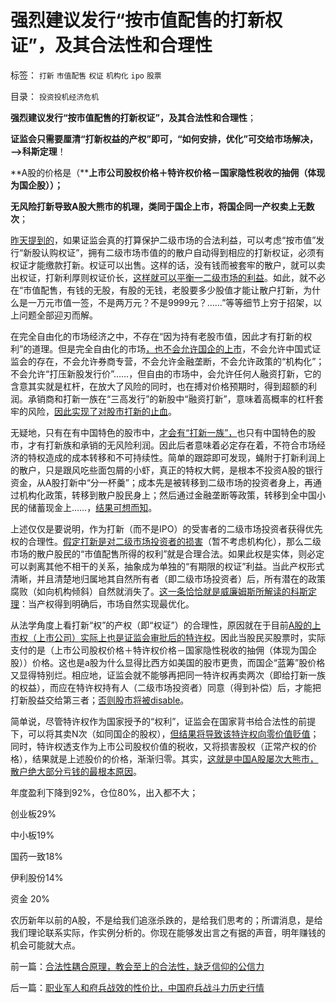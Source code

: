 # 强烈建议发行“按市值配售的打新权证”，及其合法性和合理性

标签： `打新` `市值配售` `权证` `机构化` `ipo` `股票` 

目录： `投资投机经济危机`

**强烈建议发行“按市值配售的打新权证”，及其合法性和合理性**；

**证监会只需要厘清“打新权益的产权”即可，“如何安排，优化”可交给市场解决，——>科斯定理**！

**A股的价格是（****上市公司股权价格＋特许权价格－国家隐性税收的抽佣（体现为国企股））；**

**无风险打新导致A股大熊市的机理，类同于国企上市，将国企同一产权卖上无数次**；

[昨天提到的](../../../2013/12/18/制度合理的话，IPO是牛市的利好，否则将是熊市的利空.md)，如果证监会真的打算保护二级市场的合法利益，可以考虑“按市值”发行“新股认购权证”，拥有二级市场市值的的散户自动得到相应的打新权证，必须有权证才能缴款打新。权证可以出售。这样的话，没有钱而被套牢的散户，就可以卖出权证，打新利厚则权证价长，[这样就可以平衡一二级市场的利益](../../../2011/7/8/股神骂新股，发行管制的腐败；.md)。如此，就不必在“市值配售，有钱的无股，有股的无钱，老股要多少股值才能让散户打新，为什么是一万元市值一签，不是两万元？不是9999元？……”等等细节上穷于招架，以上问题全部迎刃而解。

在完全自由化的市场经济之中，不存在“因为持有老股市值，因此才有打新的权利”的道理。但是完全自由化的市场[，也不会允许国企的上市](../../../2013/11/16/国企不能够卖，国企却无数次IPO，股市成了国企隐性税收工具.md)，不会允许中国式证监会的存在，不会允许券商专营，不会允许金融垄断，不会允许政策的“机构化”；不会允许“打压新股发行价”……，但自由的市场中，会允许任何人融资打新，它的含意其实就是杠杆，在放大了风险的同时，也在搏对价格预期时，得到超额的利润。承销商和打新一族在“三高发行”的新股中“融资打新”，意味着高概率的杠杆套牢的风险，[因此实现了对股市打新的止血](../../../2013/12/2/IPO不是利空，&nbsp;限制新股高价承销，才是利空.md)。

无疑地，只有在有中国特色的股市中，[才会有“打新一族”，](../../../2012/1/9/攻击新股市场化的人!罪恶滔天！.md)也只有中国特色的股市，才有打新族和承销的无风险利润。因此后者意味着必定存在着，不符合市场经济的特权造成的成本转移和不可持续性。简单的跟踪即可发现，蝇附于打新利润上的散户，只是跟风吃些面包屑的小虾，真正的特权大鳄，是根本不投资A股的银行资金，从A股打新中“分一杯羹”；成本先是被转移到二级市场的投资者身上，再通过机构化政策，转移到散户股民身上；然后通过金融垄断等政策，转移到全中国小民的储蓄现金上……，[结果可想而知](../../../2011/6/19/A股越是规范退市，越是不可能退市.md)。

上述仅仅是要说明，作为打新（而不是IPO）的受害者的二级市场投资者获得优先权的合理性。[假定打新是对二级市场投资者的损害](../../../2012/1/12/特权机构的“打新”是凶残的暴政.md)（暂不考虑机构化），那么二级市场的散户股民的“市值配售所得的权利”就是合理合法。如果此权是实体，则必定可以剥离其他不相干的关系，抽象成为单独的“有期限的权证”利益。当此产权形式清晰，并且清楚地归属地其自然所有者（即二级市场投资者）后，所有潜在的政策腐败（如向机构倾斜）自然就消失了。[这一条恰恰就是威廉姆斯所解读的科斯定理](../../../2009/7/21/科斯定理解读中国经济现象.md)：当产权得到明确后，市场自然实现最优化。

从法学角度上看打新“权”的产权（即“权证”）的合理性，原因就在于目前[A股的上市权（上市公司）实际上也是证监会审批后的特许权](../../../2011/10/13/公有制经济成分，令股市质量低劣.md)。因此当股民买股票时，实际支付的是（上市公司股权价格＋特许权价格－国家隐性税收的抽佣（体现为国企股））价格。这也是a股为什么显得比西方如美国的股市更贵，而国企“蓝筹”股价格又显得特别烂。相应地，证监会就不能够再把同一特许权再卖两次（即给打新一族的权益），而应在特许权持有人（二级市场投资者）同意（得到补偿）后，才能把打新股益交给第三者；[否则股市将被disable](../../../2012/1/5/证监会政策过度令A股熊遍全球.md)。



简单说，尽管特许权作为国家授予的“权利”，证监会在国家背书给合法性的前提下，可以将其卖N次（如同国企的股权），[但结果将导致该特许权向零价值贬值](../../../2013/5/4/监会会再次打压“业绩下降的高市盈率”的投机吗？.md)；同时，特许权透支作为上市公司股权价值的税收，又将损害股权（正常产权的价格），结果就是上述股价的价格，渐渐归零。其实，[这就是中国A股屡次大熊市，散户绝大部分亏钱的最根本原因](../../../2013/4/27/理解郭树清“新政”的政治意图和可能原因.md)。

年度盈利下降到92%，仓位80%，出入都不大；

创业板29%

中小板19%

国药一致18%

伊利股份14%

资金 20%

农历新年以前的A股，不是给我们追涨杀跌的，是给我们思考的；所谓消息，是给我们理论联系实际，作实例分析的。你现在能够发出言之有据的声音，明年赚钱的机会可能就大点。

前一篇：[合法性耦合原理，教会至上的合法性，缺乏信仰的公信力](../../../2013/12/19/合法性耦合原理，教会至上的合法性，缺乏信仰的公信力.md)

后一篇：[职业军人和府兵战效的性价比，中国府兵战斗力历史行情](../../../2013/12/20/职业军人和府兵战效的性价比，中国府兵战斗力历史行情.md)